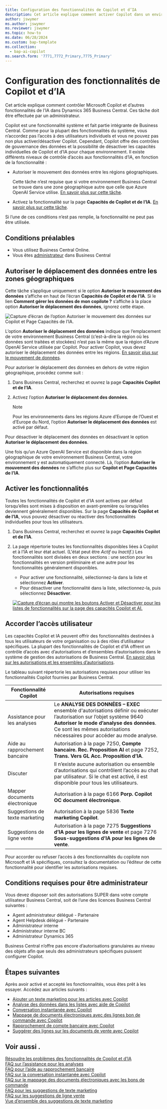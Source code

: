 ```yaml
---
title: Configuration des fonctionnalités de Copilot et d’IA
description: Cet article explique comment activer Copilot dans un environnement.
author: jswymer
ms.author: jswymer
ms.reviewer: jswymer
ms.topic: how-to
ms.date: 06/28/2024
ms.custom: bap-template
ms.collection:
  - bap-ai-copilot
ms.search.form: '7771,7772_Primary,7775_Primary'
---
```


# Configuration des fonctionnalités de Copilot et d’IA

<!--[!INCLUDE[ai-preview](includes/ai-preview.md)]-->

<!--This article explains how you can control the ability to create AI-powered item marketing text with Copilot for your organization. This task is done by an admin. There are two requirements that you must fulfill to make the feature available to users:-->

Cet article explique comment contrôler Microsoft Copilot et d’autres fonctionnalités de l’IA dans Dynamics 365 Business Central. Ces tâche doit être effectuée par un administrateur.

Copilot est une fonctionnalité système et fait partie intégrante de Business Central. Comme pour la plupart des fonctionnalités du système, vous n’accordez pas l’accès à des utilisateurs individuels et vous ne pouvez pas non plus activer/désactiver Copilot. Cependant, Copilot offre des contrôles de gouvernance des données et la possibilité de désactiver les capacités individuelles de Copilot et d’IA pour chaque environnement. Il existe différents niveaux de contrôle d’accès aux fonctionnalités d’IA, en fonction de la fonctionnalité :

- Autoriser le mouvement des données entre les régions géographiques.

    Cette tâche n’est requise que si votre environnement Business Central se trouve dans une zone géographique autre que celle que Azure OpenAI Service utilise. [En savoir plus sur cette tâche](#allow-data-movement-across-geographies).

- Activez la fonctionnalité sur la page **Capacités de Copilot et de l’IA**. [En savoir plus sur cette tâche](#activate-features).

<!-- For 2024 there are no AI features governed by **Feature Management**, so this section is not shown
- Enable the specific feature if it's governed by **Feature Management**.

  Check whether  of 2024 release wave 1, chat with Copilot, marketing text suggestions, and bank account reconciliation assist features are included under **Feature Management**. [Learn more](#enable-feature-in-feature-management)
<!-- 
- Enable the specific feature, if it's still governed by **Feature Management**.

  In 2023 release wave 2, both the marketing text suggestions and bank account reconciliation assist features are included under **Feature Management**. [Learn more](#enable-feature-in-feature-management)-->

Si l’une de ces conditions n’est pas remplie, la fonctionnalité ne peut pas être utilisée.

## Conditions préalables

- Vous utilisez Business Central Online.
- Vous êtes [administrateur](#requirements-for-being-an-administrator) dans Business Central

## Autoriser le déplacement des données entre les zones géographiques

Cette tâche s’applique uniquement si le option **Autoriser le mouvement des données** s’affiche en haut de l’écran **Capacités de Copilot et de l’IA**. Si le lien **Comment gérer les données de mon copilote ?** s’affiche à la place option **Autoriser le déplacement des données**, ignorez cette étape.

![Capture d’écran de l’option Autoriser le mouvement des données sur Copilot et Page Capacités de l’IA.](media/allow-data-movement-v2.png)

L’option **Autoriser le déplacement des données** indique que l’emplacement de votre environnement Business Central (c’est-à-dire la région où les données sont traitées et stockées) n’est pas la même que la région d’Azure OpenAI Service utilisée par Copilot. Pour activer Copilot, vous devez autoriser le déplacement des données entre les régions. [En savoir plus sur le mouvement de données](ai-copilot-data-movement.md).

Pour autoriser le déplacement des données en dehors de votre région géographique, procédez comme suit :

1. Dans Business Central, recherchez et ouvrez la page **Capacités Copilot et de l’IA**.
1. Activez l’option **Autoriser le déplacement des données**.

    > [!NOTE]
    > Pour les environnements dans les régions Azure d’Europe de l’Ouest et d’Europe du Nord, l’option **Autoriser le déplacement des données** est activé par défaut.

Pour désactiver le déplacement des données en désactivant le option **Autoriser le déplacement des données**.

Une fois qu’un Azure OpenAI Service est disponible dans la région géographique de votre environnement Business Central, votre environnement y est automatiquement connecté. Là, l’option **Autoriser le mouvement des données** ne s’affiche plus sur **Copilot et Page Capacités de l’IA**.

<!-- Don't review
| Australia, United Kingdom, United States | Within the respective geographical region |
| Europe, France, Germany, Norway, Switzerland  | Sweden or Switzerland |
| Asia Pacific, Brazil, Canada, India, Japan, Singapore, South Africa, South Korea, United Arab Emirates  | United States |-->



<!--Note

If your environment is hosted in North America, Copilot will use an Azure OpenAI endpoint in North America to process your data.
If your environment is hosted in Europe, Copilot will use an Azure OpenAI endpoint in Europe to process your data.
If your environment is hosted anywhere else, Copilot will use an Azure OpenAI endpoint outside of the region in which the environment is hosted.
To opt in 

Copilot and other AI capabilities use Azure OpenAI Service.  and are provided by default to only those customers with environments that have United States as their geography for data processing and storage. While the Azure OpenAI Service is available in multiple geographies including Australia, Canada, United States, France, Japan and UK, Copilot does not follow the same regional rollout schedule.

Meanwhile, customers with environments outside the United States can use Copilot AI features by opting in to share relevant data with the Azure OpenAI Service in United States or Switzerland.

The information in the following table outlines the Azure OpenAI service that's used by the Copilot services based on the geography of their Dynamics 365 environment when they opt-in to share data.-->

## Activer les fonctionnalités

Toutes les fonctionnalités de Copilot et d’IA sont actives par défaut lorsqu’elles sont mises à disposition en avant-première ou lorsqu’elles deviennent généralement disponibles. Sur la page **Capacités de Copilot et de l’IA**, vous pouvez désactiver ou réactiver des fonctionnalités individuelles pour tous les utilisateurs.

1. Dans Business Central, recherchez et ouvrez la page **Capacités Copilot et de l’IA**.
1. La page répertorie toutes les fonctionnalités disponibles liées à Copilot et à l’IA et leur état actuel. (L'état peut être *Actif* ou *Inactif*.) Les fonctionnalités sont divisées en deux sections : une section pour les fonctionnalités en version préliminaire et une autre pour les fonctionnalités généralement disponibles.

    - Pour activer une fonctionnalité, sélectionnez-la dans la liste et sélectionnez **Activer**.
    - Pour désactiver une fonctionnalité dans la liste, sélectionnez-la, puis sélectionnez **Désactiver**.

    [![Capture d’écran qui montre les boutons Activer et Désactiver pour les listes de fonctionnalités sur la page des capacités Copilot et AI.](media/copilot-and-ai-capabilties-page.svg)](media/copilot-and-ai-capabilties-page.svg#lightbox)

<!-- don't review 

<!-- For 2024 there are no AI features governed by **Feature Management**, so this section is not shown
## Enable feature in Feature Management

When individual Copilot capabilities are released in Business Central minor updates, these capabilities are optional until the next major update. **Feature Management** is used to turn on or off features that are in preview, like bank reconciliation, and some features that are generally available, like marketing text suggestions. [Learn more about feature management](/dynamics365/business-central/dev-itpro/administration/feature-management).

1. In Business Central, search for and open the **Feature Management** page.
2. To enable a feature, set the **Enabled for** column to **All users**. To disable a feature, set the **Enabled for** column to **None**. Use the following table to help you determine the switch that applies to the Copilot and AI capability you want to enable:

   - **Feature Preview: Bank account reconciliation with Copilot** enables the bank account reconciliation assist feature.
   - **Feature Preview: Chat with Copilot** enables the chat with Copilot feature.
   - **Feature preview: Create AI-powered product descriptions with Copilot** enables the marketing text suggestions feature.

   For more information about feature management in general, go to [Feature Management](/dynamics365/business-central/dev-itpro/administration/feature-management).-->

## Accorder l’accès utilisateur

Les capacités Copilot et IA peuvent offrir des fonctionnalités destinées à tous les utilisateurs de votre organisation ou à des rôles d’utilisateur spécifiques. La plupart des fonctionnalités de Copilot et d’IA offrent un contrôle d’accès avec d’autorisations et d’ensembles d’autorisations dans le système de gestion des autorisations de Business Central. [En savoir plus sur les autorisations et les ensembles d’autorisations](ui-define-granular-permissions.md).

Le tableau suivant répertorie les autorisations requises pour utiliser les fonctionnalités Copilot fournies par Business Central.

| Fonctionnalité Copilot | Autorisations requises |
|---|---|
| Assistance pour les analyses | Le **ANALYSE DES DONNÉES – EXEC** ensemble d'autorisations définir ou exécuter l’autorisation sur l’objet système 9640 **Autoriser le mode d’analyse des données**. Ce sont les mêmes autorisations nécessaires pour accéder au mode analyse. |
| Aide au rapprochement bancaire | Autorisation à la page 7250, **Compte bancaire. Rec. Proposition AI** et page 7252, **Trans. Vers GL Acc. Proposition d’IA**. |
| Discuter | Il n’existe aucune autorisation ou ensemble d’autorisations qui contrôlent l’accès au chat par utilisateur. Si le chat est activé, il est disponible pour tous les utilisateurs. |
| Mapper documents électronique | Autorisation à la page 6166 **Porp. Copilot OC document électronique**. |
| Suggestions de texte marketing | Autorisation à la page 5836 **Texte marketing Copilot**. |
| Suggestions de ligne vente | Autorisation à la page 7275 **Suggestions d’IA pour les lignes de vente** et page 7276 **Sous-suggestions d’IA pour les lignes de vente**. |

Pour accorder ou refuser l’accès à des fonctionnalités du copilote non Microsoft et IA spécifiques, consultez la documentation ou l’éditeur de cette fonctionnalité pour identifier les autorisations requises.

## Conditions requises pour être administrateur

Vous devez disposer soit des autorisations SUPER dans votre compte utilisateur Business Central, soit de l’une des licences Business Central suivantes :

- Agent administrateur délégué - Partenaire
- Agent Helpdesk délégué - Partenaire
- Administrateur interne
- Administrateur interne BC
- Administrateur Dynamics 365

Business Central n’offre pas encore d’autorisations granulaires au niveau des objets afin que seuls des administrateurs spécifiques puissent configurer Copilot.

## Étapes suivantes

Après avoir activé et accepté les fonctionnalités, vous êtes prêt à les essayer. Accédez aux articles suivants :

- [Ajouter un texte marketing pour les articles avec Copilot](item-marketing-text.md)
- [Analyse des données dans les listes avec aide de Copilot](analysis-assist.md)
- [Conversation instantanée avec Copilot](chat-with-copilot.md)
- [Mappage de documents électroniques avec des lignes bon de commande avec Copilot](map-edocuments-with-copilot.md)
- [Rapprochement de compte bancaire avec Copilot](bank-reconciliation-with-copilot.md)
- [Suggérer des lignes sur les documents de vente avec Copilot](sales-suggest-sales-lines-with-copilot.md)

## Voir aussi .

[Résoudre les problèmes des fonctionnalités de Copilot et d’IA](ai-copilot-troubleshooting.md)  
[FAQ sur l’assistance pour les analyses](faqs-analysis-assist.md)  
[FAQ pour l’aide au rapprochement bancaire](faqs-bank-reconciliation.md)  
[FAQ sur la conversation instantanée avec Copilot](faqs-chat-with-copilot.md)  
[FAQ sur le mappage des documents électroniques avec les bons de commande](faqs-map-edocuments.md)  
[FAQ pour les suggestions de texte marketing](faqs-marketing-text.md)  
[FAQ sur les suggestions de ligne vente](faq-sales-suggest-sales-lines-with-copilot.md)  
[Vue d’ensemble des suggestions de texte marketing](ai-overview.md)
